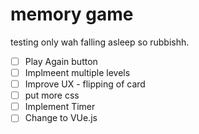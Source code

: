 # memory game

testing only wah falling asleep so rubbishh.

- [ ] Play Again button
- [ ] Implmeent multiple levels
- [ ] Improve UX - flipping of card
- [ ] put more css
- [ ] Implement Timer
- [ ] Change to VUe.js